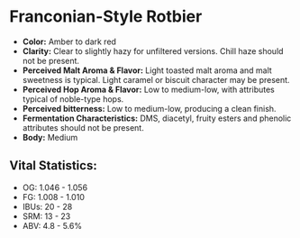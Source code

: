 # Franconian-Style Rotbier

- **Color:** Amber to dark red
- **Clarity:** Clear to slightly hazy for unfiltered versions. Chill haze should not be present.
- **Perceived Malt Aroma & Flavor:** Light toasted malt aroma and malt sweetness is typical. Light caramel or biscuit character may be present.
- **Perceived Hop Aroma & Flavor:** Low to medium-low, with attributes typical of noble-type hops.
- **Perceived bitterness:** Low to medium-low, producing a clean finish.
- **Fermentation Characteristics:** DMS, diacetyl, fruity esters and phenolic attributes should not be present.
- **Body:** Medium

## Vital Statistics:

- OG: 1.046 - 1.056
- FG: 1.008 - 1.010
- IBUs: 20 - 28
- SRM: 13 - 23
- ABV: 4.8 - 5.6%
